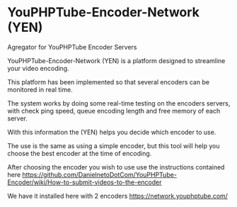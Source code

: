 # YouPHPTube-Encoder-Network (YEN)
Agregator for YouPHPTube Encoder Servers

YouPHPTube-Encoder-Network (YEN) is a platform designed to streamline your video encoding.

This platform has been implemented so that several encoders can be monitored in real time.

The system works by doing some real-time testing on the encoders servers, with check ping speed, queue encoding length and free memory of each server. 

With this information the (YEN) helps you decide which encoder to use.

The use is the same as using a simple encoder, but this tool will help you choose the best encoder at the time of encoding.

After choosing the encoder you wish to use use the instructions contained here https://github.com/DanielnetoDotCom/YouPHPTube-Encoder/wiki/How-to-submit-videos-to-the-encoder

We have it installed here with 2 encoders https://network.youphptube.com/
